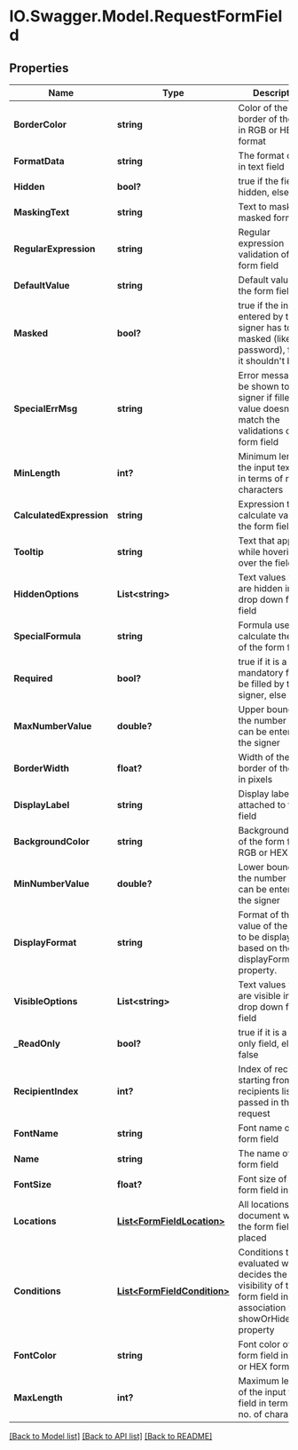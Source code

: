 # IO.Swagger.Model.RequestFormField
## Properties

Name | Type | Description | Notes
------------ | ------------- | ------------- | -------------
**BorderColor** | **string** | Color of the border of the field in RGB or HEX format | [optional] 
**FormatData** | **string** | The format of data in text field | [optional] 
**Hidden** | **bool?** | true if the field is hidden, else false | [optional] 
**MaskingText** | **string** | Text to mask the masked form field | [optional] 
**RegularExpression** | **string** | Regular expression validation of the form field | [optional] 
**DefaultValue** | **string** | Default value of the form field | [optional] 
**Masked** | **bool?** | true if the input entered by the signer has to be masked (like password), false if it shouldn&#39;t be | [optional] 
**SpecialErrMsg** | **string** | Error message to be shown to the signer if filled value doesn&#39;t match the validations of the form field | [optional] 
**MinLength** | **int?** | Minimum length of the input text field in terms of no. of characters | [optional] 
**CalculatedExpression** | **string** | Expression to calculate value of the form field | [optional] 
**Tooltip** | **string** | Text that appears while hovering over the field | [optional] 
**HiddenOptions** | **List&lt;string&gt;** | Text values which are hidden in a drop down form field | [optional] 
**SpecialFormula** | **string** | Formula used to calculate the value of the form field | [optional] 
**Required** | **bool?** | true if it is a mandatory field to be filled by the signer, else false | [optional] 
**MaxNumberValue** | **double?** | Upper bound of the number that can be entered by the signer | [optional] 
**BorderWidth** | **float?** | Width of the border of the field in pixels | [optional] 
**DisplayLabel** | **string** | Display label attached to the field | [optional] 
**BackgroundColor** | **string** | Background color of the form field in RGB or HEX format | [optional] 
**MinNumberValue** | **double?** | Lower bound of the number that can be entered by the signer | [optional] 
**DisplayFormat** | **string** | Format of the value of the field to be displayed based on the displayFormatType property. | [optional] 
**VisibleOptions** | **List&lt;string&gt;** | Text values which are visible in a drop down form field | [optional] 
**_ReadOnly** | **bool?** | true if it is a read-only field, else false | [optional] 
**RecipientIndex** | **int?** | Index of recipient, starting from 1, in recipients list passed in the request | [optional] 
**FontName** | **string** | Font name of the form field | [optional] 
**Name** | **string** | The name of the form field | [optional] 
**FontSize** | **float?** | Font size of the form field in points | [optional] 
**Locations** | [**List&lt;FormFieldLocation&gt;**](FormFieldLocation.md) | All locations in a document where the form field is placed | [optional] 
**Conditions** | [**List&lt;FormFieldCondition&gt;**](FormFieldCondition.md) | Conditions to be evaluated which decides the visibility of the form field in association with showOrHide property | [optional] 
**FontColor** | **string** | Font color of the form field in RGB or HEX format | [optional] 
**MaxLength** | **int?** | Maximum length of the input text field in terms of no. of characters | [optional] 

[[Back to Model list]](../README.md#documentation-for-models) [[Back to API list]](../README.md#documentation-for-api-endpoints) [[Back to README]](../README.md)

